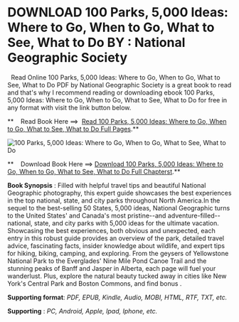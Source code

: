  **DOWNLOAD 100 Parks, 5,000 Ideas: Where to Go, When to Go, What to See, What to Do BY : National Geographic Society**
======================================================================================================================

  Read Online 100 Parks, 5,000 Ideas: Where to Go, When to Go, What to See, What to Do PDF by National Geographic Society is a great book to read and that's why I recommend reading or downloading ebook 100 Parks, 5,000 Ideas: Where to Go, When to Go, What to See, What to Do for free in any format with visit the link button below.

**    Read Book Here ==>  [Read 100 Parks, 5,000 Ideas: Where to Go, When to Go, What to See, What to Do Full Pages](https://goodreadbook.site/?book=1426220103).**

![100 Parks, 5,000 Ideas: Where to Go, When to Go, What to See, What to Do](https://i.gr-assets.com/images/S/compressed.photo.goodreads.com/books/1529569953l/40167022.jpg)

**    Download Book Here ==> [Download 100 Parks, 5,000 Ideas: Where to Go, When to Go, What to See, What to Do Full Chapterst](https://goodreadbook.site/?book=1426220103).**

**Book Synopsis** : Filled with helpful travel tips and beautiful National Geographic photography, this expert guide showcases the best experiences in the top national, state, and city parks throughout North America.In the sequel to the best-selling 50 States, 5,000 ideas, National Geographic turns to the United States' and Canada's most pristine--and adventure-filled--national, state, and city parks with 5,000 ideas for the ultimate vacation. Showcasing the best experiences, both obvious and unexpected, each entry in this robust guide provides an overview of the park, detailed travel advice, fascinating facts, insider knowledge about wildlife, and expert tips for hiking, biking, camping, and exploring. From the geysers of Yellowstone National Park to the Everglades' Nine Mile Pond Canoe Trail and the stunning peaks of Banff and Jasper in Alberta, each page will fuel your wanderlust. Plus, explore the natural beauty tucked away in cities like New York's Central Park and Boston Commons, and find bonus .

**Supporting format**: _PDF, EPUB, Kindle, Audio, MOBI, HTML, RTF, TXT, etc._

**Supporting** : _PC, Android, Apple, Ipad, Iphone, etc._
